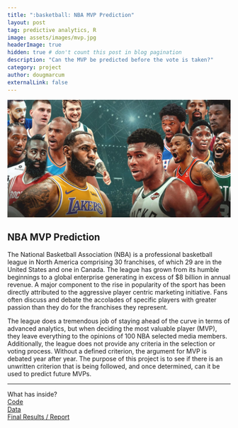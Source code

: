 ```yaml
---
title: ":basketball: NBA MVP Prediction"
layout: post
tag: predictive analytics, R
image: assets/images/mvp.jpg
headerImage: true
hidden: true # don't count this post in blog pagination
description: "Can the MVP be predicted before the vote is taken?"
category: project
author: dougmarcum
externalLink: false
---
```


![Screenshot](https://github.com/MarcumDoug/MarcumDoug.github.io/blob/gh-pages/assets/images/mvp.jpg)

## NBA MVP Prediction  
The National Basketball Association (NBA) is a professional basketball league in North America comprising 30 franchises, of which 29 are in the United States and one in Canada. 
The league has grown from its humble beginnings to a global enterprise generating in excess of $8 billion in annual revenue. 
A major component to the rise in popularity of the sport has been directly attributed to the aggressive player centric marketing initiative. 
Fans often discuss and debate the accolades of specific players with greater passion than they do for the franchises they represent.  

The league does a tremendous job of staying ahead of the curve in terms of advanced analytics, but when deciding the most valuable player (MVP), they leave everything to the opinions of 100 NBA selected media members. 
Additionally, the league does not provide any criteria in the selection or voting process. Without a defined criterion, the argument for MVP is debated year after year. 
The purpose of this project is to see if there is an unwritten criterion that is being followed, and once determined, can it be used to predict future MVPs. 

---

What has inside?  
[Code](https://github.com/MarcumDoug/NBA_MVP_Prediction/tree/main/Code)  
[Data](https://github.com/MarcumDoug/NBA_MVP_Prediction/tree/main/Data)  
[Final Results / Report](https://github.com/MarcumDoug/NBA_MVP_Prediction/tree/main/Report)
